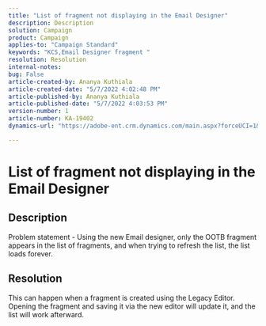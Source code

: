 ```yaml
---
title: "List of fragment not displaying in the Email Designer"
description: Description
solution: Campaign
product: Campaign
applies-to: "Campaign Standard"
keywords: "KCS,Email Designer fragment "
resolution: Resolution
internal-notes: 
bug: False
article-created-by: Ananya Kuthiala
article-created-date: "5/7/2022 4:02:48 PM"
article-published-by: Ananya Kuthiala
article-published-date: "5/7/2022 4:03:53 PM"
version-number: 1
article-number: KA-19402
dynamics-url: "https://adobe-ent.crm.dynamics.com/main.aspx?forceUCI=1&pagetype=entityrecord&etn=knowledgearticle&id=36b31c1e-1fce-ec11-a7b5-0022480a8e40"

---
```

# List of fragment not displaying in the Email Designer

## Description

Problem statement - Using the new Email designer, only the OOTB fragment appears in the list of fragments, and when trying to refresh the list, the list loads forever.

## Resolution


This can happen when a fragment is created using the Legacy Editor. Opening the fragment and saving it via the new editor will update it, and the list will work afterward.
